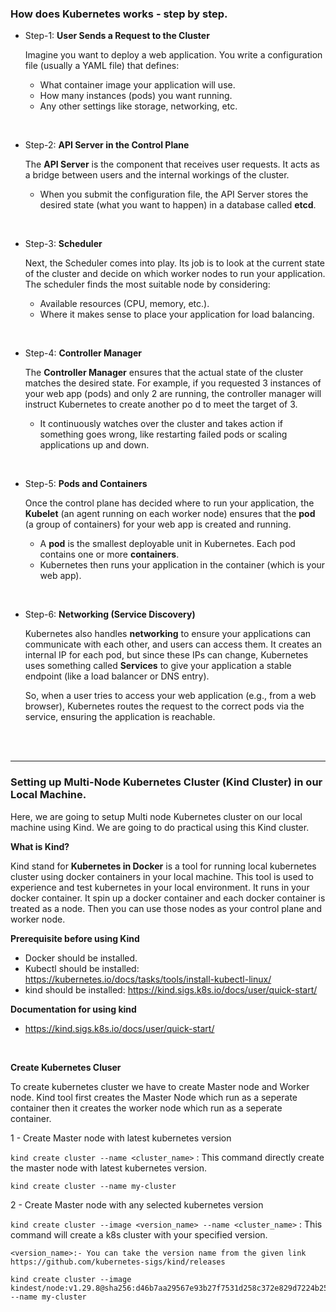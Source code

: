 ### How does Kubernetes works - step by step.

- Step-1: **User Sends a Request to the Cluster**

  Imagine you want to deploy a web application. You write a configuration file (usually a YAML file) that defines:
    - What container image your application will use.
    - How many instances (pods) you want running.
    - Any other settings like storage, networking, etc.

<br>

- Step-2: **API Server in the Control Plane**

  The **API Server** is the component that receives user requests. It acts as a bridge between users and the internal workings of the cluster.
    - When you submit the configuration file, the API Server stores the desired state (what you want to happen) in a database called **etcd**.

<br>

- Step-3: **Scheduler**

  Next, the Scheduler comes into play. Its job is to look at the current state of the cluster and decide on which worker nodes to run your application. The scheduler finds the most suitable node by considering:
    - Available resources (CPU, memory, etc.).
    - Where it makes sense to place your application for load balancing.

<br>

- Step-4: **Controller Manager**

  The **Controller Manager** ensures that the actual state of the cluster matches the desired state. For example, if you requested 3 instances of your web app (pods) and only 2 are running, the controller manager will instruct Kubernetes to create another po d to meet the target of 3.
    - It continuously watches over the cluster and takes action if something goes wrong, like restarting failed pods or scaling applications up and down.

<br>

- Step-5: **Pods and Containers**

  Once the control plane has decided where to run your application, the **Kubelet** (an agent running on each worker node) ensures that the **pod** (a group of containers) for your web app is created and running.
    - A **pod** is the smallest deployable unit in Kubernetes. Each pod contains one or more **containers**.
    - Kubernetes then runs your application in the container (which is your web app).
  
<br>

- Step-6: **Networking (Service Discovery)**

  Kubernetes also handles **networking** to ensure your applications can communicate with each other, and users can access them. It creates an internal IP for each pod, but since these IPs can change, Kubernetes uses something called **Services** to give your application a stable endpoint (like a load balancer or DNS entry).

  So, when a user tries to access your web application (e.g., from a web browser), Kubernetes routes the request to the correct pods via the service, ensuring the application is reachable.
    
<br>
<br>

<hr>

### Setting up Multi-Node Kubernetes Cluster (Kind Cluster) in our Local Machine.

Here, we are going to setup Multi node Kubernetes cluster on our local machine using Kind. We are going to do practical using this Kind cluster.

**What is Kind?**

Kind stand for **Kubernetes in Docker** is a tool for running local kubernetes cluster using docker containers in your local machine. This tool is used to experience and test kubernetes in your local environment. It runs in your docker container. It spin up a docker container and each docker container is treated as a node. Then you can use those nodes as your control plane and worker node.

**Prerequisite before using Kind**
  - Docker should be installed.
  - Kubectl should be installed: https://kubernetes.io/docs/tasks/tools/install-kubectl-linux/
  - kind should be installed: https://kind.sigs.k8s.io/docs/user/quick-start/

**Documentation for using kind**

  - https://kind.sigs.k8s.io/docs/user/quick-start/

<br>

**Create Kubernetes Cluser**

To create kubernetes cluster we have to create Master node and Worker node. Kind tool first creates the Master Node which run as a seperate container then it creates the worker node which run as a seperate container. 

1 - Create Master node with latest kubernetes version

  ```kind create cluster --name <cluster_name>``` : This command directly create the master node with latest kubernetes version.

  ```
  kind create cluster --name my-cluster
  ```

2 - Create Master node with any selected kubernetes version

  ```kind create cluster --image <version_name> --name <cluster_name>``` : This command will create a k8s cluster with your specified version. 

    <version_name>:- You can take the version name from the given link https://github.com/kubernetes-sigs/kind/releases

  ```
  kind create cluster --image kindest/node:v1.29.8@sha256:d46b7aa29567e93b27f7531d258c372e829d7224b25e3fc6ffdefed12476d3aa --name my-cluster
  ```
